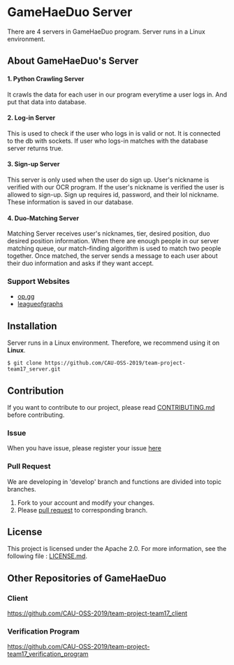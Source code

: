# GameHaeDuo Server
There are 4 servers in GameHaeDuo program. Server runs in a Linux environment.


## About GameHaeDuo's Server
#### 1. Python Crawling Server  
  It crawls the data for each user in our program everytime a user logs in. And put that data into database.  
#### 2. Log-in Server  
  This is used to check if the user who logs in is valid or not. It is connected to the db with sockets. If user who logs-in matches with the database server returns true.  
#### 3. Sign-up Server  
  This server is only used when the user do sign up. User's nickname is verified with our OCR program. If the user's nickname is verified the user is allowed to sign-up. Sign up requires id, password, and their lol nickname. These information is saved in our database.  
#### 4. Duo-Matching Server  
  Matching Server receives user's nicknames, tier, desired position, duo desired position information. When there are enough people in our server matching queue, our match-finding algorithm is used to match two people together. Once matched, the server sends a message to each user about their duo information and asks if they want accept.    
  
### Support Websites
* [op.gg](https://www.op.gg/)  
* [leagueofgraphs](https://www.leagueofgraphs.com/ko/champions/counters)  


## Installation
Server runs in a Linux environment. Therefore, we recommend using it on **Linux**.
```
$ git clone https://github.com/CAU-OSS-2019/team-project-team17_server.git
```


## Contribution
If you want to contribute to our project, please read [CONTRIBUTING.md](https://github.com/CAU-OSS-2019/team-project-team17_server/blob/master/CONTRIBUTING.md) before contributing.

### Issue
When you have issue, please register your issue [here](https://github.com/CAU-OSS-2019/team-project-team17_server/issues)

### Pull Request
We are developing in 'develop' branch and functions are divided into topic branches.
1. Fork to your account and modify your changes.
2. Please [pull request](https://github.com/CAU-OSS-2019/team-project-team17_server/pulls) to corresponding branch.


## License
This project is licensed under the Apache 2.0. For more information, see the following file : [LICENSE.md](https://github.com/CAU-OSS-2019/team-project-team17_server/blob/master/LICENSE).


## Other Repositories of GameHaeDuo
### Client
https://github.com/CAU-OSS-2019/team-project-team17_client

### Verification Program
https://github.com/CAU-OSS-2019/team-project-team17_verification_program
